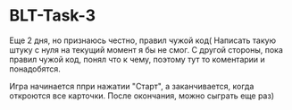 # BLT-Task-3

Еще 2 дня, но признаюсь честно, правил чужой код( 
Написать такую штуку с нуля на текущий момент я бы не смог.
С другой стороны, пока правил чужой код, понял что к чему, поэтому тут то коментарии и понадобятся.

Игра начинается ппри нажатии "Старт", а заканчивается, когда откроются все карточки.
После окончания, можно сыграть еще раз)
